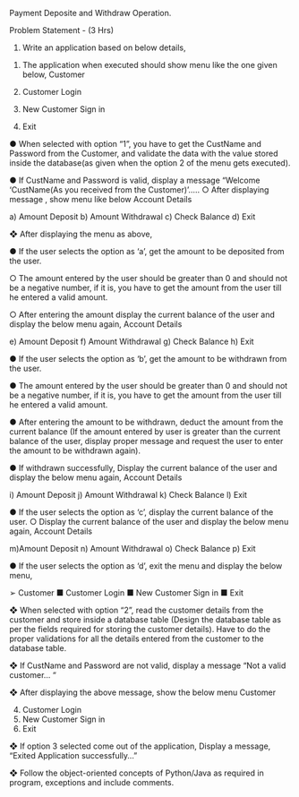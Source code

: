 Payment Deposite and Withdraw Operation. 

Problem Statement - (3 Hrs)
1) Write an application based on below details,

1. The application when executed should show menu like the one given
below,
Customer

1. Customer Login
2. New Customer Sign in
3. Exit

● When selected with option “1”, you have to get the CustName and
Password from the Customer, and validate the data with the value
stored inside the database(as given when the option 2 of the menu
gets executed).

● If CustName and Password is valid, display a message “Welcome
‘CustName(As you received from the Customer)’…..
○ After displaying message , show menu like below
Account Details

a) Amount Deposit
b) Amount Withdrawal
c) Check Balance
d) Exit

❖ After displaying the menu as above,

● If the user selects the option as ‘a’, get the amount to be
deposited from the user.

○ The amount entered by the user should be greater than 0
and should not be a negative number, if it is, you have to
get the amount from the user till he entered a valid
amount.

○ After entering the amount display the current balance of
the user and display the below menu again,
Account Details

e) Amount Deposit
f) Amount Withdrawal
g) Check Balance
h) Exit

● If the user selects the option as ‘b’, get the amount to be withdrawn from the
user.

● The amount entered by the user should be greater than 0 and should not be a
negative number, if it is, you have to get the amount from the user till he
entered a valid amount.

● After entering the amount to be withdrawn, deduct the amount from the
current balance (If the amount entered by user is greater than the current
balance of the user, display proper message and request the user to enter the
amount to be withdrawn again).

● If withdrawn successfully, Display the current balance of the user and display
the below menu again,
Account Details

i) Amount Deposit
j) Amount Withdrawal
k) Check Balance
l) Exit

● If the user selects the option as ‘c’, display the current balance of the user.
○ Display the current balance of the user and display the below menu
again,
Account Details

m)Amount Deposit
n) Amount Withdrawal
o) Check Balance
p) Exit


● If the user selects the option as ‘d’, exit the menu and display the below menu,

➢ Customer
■ Customer Login
■ New Customer Sign in
■ Exit

❖ When selected with option “2”, read the customer details from the customer
and store inside a database table (Design the database table as per the fields
required for storing the customer details). Have to do the proper validations
for all the details entered from the customer to the database table.

❖ If CustName and Password are not valid, display a message “Not a valid
customer… “

❖ After displaying the above message, show the below menu
Customer

4. Customer Login
5. New Customer Sign in
6. Exit

❖ If option 3 selected come out of the application, Display a message,
“Exited Application successfully…”

❖ Follow the object-oriented concepts of Python/Java as required in program,
exceptions and include comments.
